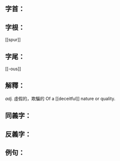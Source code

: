## 字首：

## 字根：
[[spur]]

## 字尾：
[[-ous]]


## 解釋：
*adj.*
虛假的，欺騙的
Of a [[deceitful]] nature or quality.


## 同義字：

## 反義字：

## 例句：

